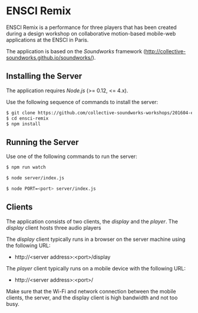 # ENSCI Remix

ENSCI Remix is a performance for three players that has been created during a design workshop on collaborative motion-based mobile-web applications at the ENSCI in Paris.

The application is based on the *Soundworks* framework (http://collective-soundworks.github.io/soundworks/).

## Installing the Server

The application requires *Node.js* (>= 0.12, <= 4.x).

Use the following sequence of commands to install the server:

```sh
$ git clone https://github.com/collective-soundworks-workshops/201604-ensci-remix.git ensci-remix
$ cd ensci-remix
$ npm install
```

## Running the Server

Use one of the following commands to run the server:

```sh
$ npm run watch
```

```sh
$ node server/index.js
```

```sh
$ node PORT=<port> server/index.js
```

## Clients

The application consists of two clients, the *display* and the *player*.
The *display* client hosts three audio players

The *display* client typically runs in a browser on the server machine using the following URL:
 - http://\<server address\>:\<port\>/display

The *player* client typically runs on a mobile device with the following URL:
 - http://\<server address\>:\<port\>/

Make sure that the Wi-Fi and network connection between the mobile clients, the server, and the display client is high bandwidth and not too busy.
